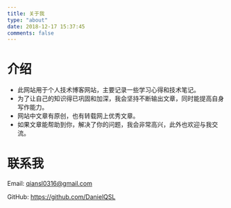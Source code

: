 ```yaml
---
title: 关于我
type: "about"
date: 2018-12-17 15:37:45
comments: false
---
```






# 介绍

- 此网站用于个人技术博客网站，主要记录一些学习心得和技术笔记。
- 为了让自己的知识得已巩固和加深，我会坚持不断输出文章，同时能提高自身写作能力。
- 网站中文章有原创，也有转载网上优秀文章。
- 如果文章能帮助到你，解决了你的问题，我会非常高兴，此外也欢迎与我交流。





# 联系我

Email: qiansl0316@gmail.com

GitHub: https://github.com/DanielQSL

